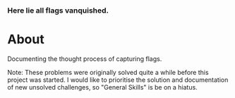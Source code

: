 ### Here lie all flags vanquished. 

# About
Documenting the thought process of capturing flags.

Note: These problems were originally solved quite a while before this project was started. 
I would like to prioritise the solution and documentation of new unsolved challenges, so 
"General Skills" is be on a hiatus.
